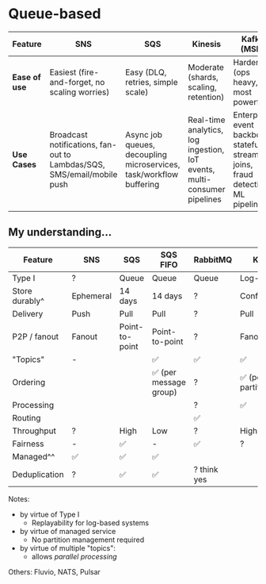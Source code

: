 # Queue-based

| Feature         | **SNS**                                                                | **SQS**                                                             | **Kinesis**                                                              | **Kafka (MSK)**                                                                    |
|-----------------|------------------------------------------------------------------------|---------------------------------------------------------------------|--------------------------------------------------------------------------|------------------------------------------------------------------------------------|
| **Ease of use** | Easiest (fire-and-forget, no scaling worries)                          | Easy (DLQ, retries, simple scale)                                   | Moderate (shards, scaling, retention)                                    | Harder (ops heavy, but most powerful)                                              |
| **Use Cases**   | Broadcast notifications, fan-out to Lambdas/SQS, SMS/email/mobile push | Async job queues, decoupling microservices, task/workflow buffering | Real-time analytics, log ingestion, IoT events, multi-consumer pipelines | Enterprise event backbone, stateful streaming joins, fraud detection, ML pipelines |

## My understanding...

| Feature             | SNS       | SQS     | SQS FIFO              | RabbitMQ | Kafka             | Kinesis       |
|---------------------|-----------|---------|-----------------------|----------|-------------------|---------------|
| Type I              | ?         | Queue   | Queue                 | Queue    | Log-based         | Log-based     |
| Store durably^      | Ephemeral | 14 days | 14 days               | ?        | Configurable      | Configurable  |
| Delivery            | Push      | Pull    | Pull                  | ?        | Pull              | High?         |
| P2P / fanout        | Fanout     | Point-to-point | Point-to-point | ?        | Fanout           | Fanout        |
| "Topics"             | -         |         | ✅                     | ✅      | ✅                 | ✅             |
| Ordering            |           |         | ✅ (per message group) | ?        | ✅ (per partition) | ✅ (per shard) |
| Processing          |           |         |                       | ?        | ✅                 | Basic         |
| Routing             |           |         |                       | ✅        |                   |               |
| Throughput          | ?         | High    | Low                   | ?        | High?             | High?         |
| Fairness            | -         | ✅       | -                     | ✅        | ?                 | ?             |
| Managed^^           | ✅        | ✅      | ✅                   |           |                   | ✅            |
| Deduplication       | ?        | ✅      | ✅                   |  ? think yes         |                    | ?            |


Notes:
* by virtue of Type I
  * Replayability for log-based systems
* by virtue of managed service
  * No partition management required
* by virtue of multiple "topics":
  * allows _parallel processing_


Others: Fluvio, NATS, Pulsar
